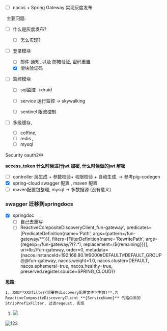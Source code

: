 - [ ] nacos + Spring Gateway 实现灰度发布

​	 主要问题:

- [ ] 什么是灰度发布?

    - [ ] 怎么实现?


- [ ] 登录模块

    - [ ] 邮件 通知, 以及 邮箱验证, 密码重置
    - [x] 滑块验证码

- [ ] 监控模块

    - [ ] sql监控 ->druid

    - [ ] service 运行监控 -> skywalking

    - [ ] sentinel 限流控制

- [ ] 多级缓存,

    - [ ] coffine,
    - [ ] redis ,
    - [ ] mysql

Security oauth2中

**access_token 什么时候进行jwt 加密, 什么时候做的jwt 解密**

- [ ] controller 层生成 + 参数校验+ 权限校验 + 自动生成. -> 参考pig-codegen
- [x] spring-cloud swagger 配置 , maven 配置
- [ ] maven配置包整理, mysql ->  多数据源 (没有意义)

### swagger 迁移到springdocs

- [x] springdoc
  - [ ] 自己去重写
  - [ ] ReactiveCompositeDiscoveryClient_fun-gateway', predicates=[PredicateDefinition{name='Path', args={pattern=/fun-gateway/**}}], filters=[FilterDefinition{name='RewritePath', args={regexp=/fun-gateway/?(?<remaining>.*), replacement=/${remaining}}}], uri=lb://fun-gateway, order=0, metadata={nacos.instanceId=192.168.80.1#9000#DEFAULT#DEFAULT_GROUP@@fun-gateway, nacos.weight=1.0, nacos.cluster=DEFAULT, nacos.ephemeral=true, nacos.healthy=true, preserved.register.source=SPRING_CLOUD}}

**思路:**

    1. 添加**XXXfilter(需要在discovery配置文件下生效)**,为 ReactiveCompositeDiscoveryClient_**{ServiceName}** 的路由添加 StripPrefixFilter, 过滤reqeust. 实现 

1. ![](https://gitee.com/dramaq/images/raw/master/md/20220412101940.png)



![123](https://gitee.com/dramaq/images/raw/master/md/20220412103749.png)


